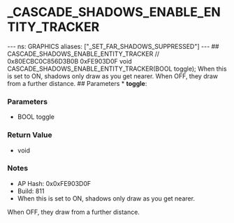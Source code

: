 # _CASCADE_SHADOWS_ENABLE_ENTITY_TRACKER

--- ns: GRAPHICS aliases: ["_SET_FAR_SHADOWS_SUPPRESSED"] --- ## CASCADE_SHADOWS_ENABLE_ENTITY_TRACKER  // 0x80ECBC0C856D3B0B 0xFE903D0F void CASCADE_SHADOWS_ENABLE_ENTITY_TRACKER(BOOL toggle);  When this is set to ON, shadows only draw as you get nearer. When OFF, they draw from a further distance.  ## Parameters * **toggle**:

### Parameters
* BOOL toggle

### Return Value
* void

### Notes
* AP Hash: 0x0xFE903D0F
* Build: 811
* When this is set to ON, shadows only draw as you get nearer.

When OFF, they draw from a further distance.

